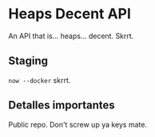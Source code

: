 # Heaps Decent API

An API that is... heaps... decent. Skrrt.

## Staging

`now --docker` skrrt.

## Detalles importantes

Public repo. Don't screw up ya keys mate.
